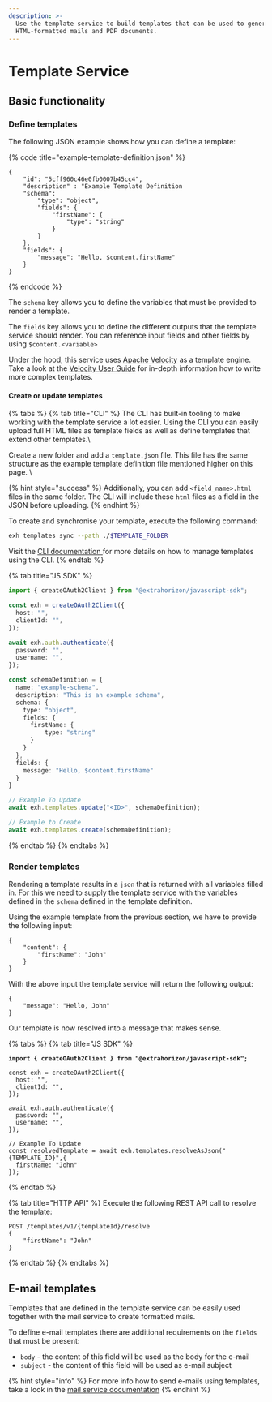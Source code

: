 ```yaml
---
description: >-
  Use the template service to build templates that can be used to generate
  HTML-formatted mails and PDF documents.
---
```


# Template Service

## Basic functionality <a href="#resolving-templates" id="resolving-templates"></a>

### Define templates <a href="#resolving-templates" id="resolving-templates"></a>

The following JSON example shows how you can define a template:

{% code title="example-template-definition.json" %}
```
{
    "id": "5cff960c46e0fb0007b45cc4",
    "description" : "Example Template Definition
    "schema":
        "type": "object",
        "fields": {
            "firstName": {
                "type": "string"
            }
        }
    },
    "fields": {
        "message": "Hello, $content.firstName"
    }
}
```
{% endcode %}

The `schema` key allows you to define the variables that must be provided to render a template.

The `fields` key allows you to define the different outputs that the template service should render. You can reference input fields and other fields by using `$content.<variable>`

Under the hood, this service uses [Apache Velocity](https://velocity.apache.org/) as a template engine. Take a look at the [Velocity User Guide](https://velocity.apache.org/engine/2.3/user-guide.html) for in-depth information how to write more complex templates.

#### Create or update templates

{% tabs %}
{% tab title="CLI" %}
The CLI has built-in tooling to make working with the template service a lot easier. Using the CLI you can easily upload full HTML files as template fields as well as define templates that extend other templates.\


Create a new folder and add a `template.json` file. This file has the same structure as the example template definition file mentioned higher on this page.  \


{% hint style="success" %}
Additionally, you can add `<field_name>.html` files in the same folder. The CLI will include these `html` files as a field in the JSON before uploading.
{% endhint %}



To create and synchronise your template, execute the following command:



```bash
exh templates sync --path ./$TEMPLATE_FOLDER
```

Visit the [CLI documentation ](https://docs.extrahorizon.com/cli/features/templates)for more details on how to manage templates using the CLI.&#x20;
{% endtab %}

{% tab title="JS SDK" %}
```typescript
import { createOAuth2Client } from "@extrahorizon/javascript-sdk";

const exh = createOAuth2Client({
  host: "",
  clientId: "",
});

await exh.auth.authenticate({
  password: "",
  username: "",
});

const schemaDefinition = {
  name: "example-schema",
  description: "This is an example schema",
  schema: {
    type: "object",
    fields: {
      firstName: {
          type: "string"
      }
    }
  },
  fields: {
    message: "Hello, $content.firstName"
  }
}

// Example To Update
await exh.templates.update("<ID>", schemaDefinition);

// Example to Create
await exh.templates.create(schemaDefinition);
```
{% endtab %}
{% endtabs %}

### Render templates

Rendering a template results in a `json` that is returned with all variables filled in. For this we need to supply the template service with the variables defined in the `schema` defined in the template definition.

Using the example template from the previous section, we have to provide the following input:&#x20;

```
{
    "content": {
        "firstName": "John"
    }
}
```

With the above input the template service will return the following output:

```
{
    "message": "Hello, John"
}
```

Our template is now resolved into a message that makes sense.

{% tabs %}
{% tab title="JS SDK" %}
<pre class="language-javascript"><code class="lang-javascript"><strong>import { createOAuth2Client } from "@extrahorizon/javascript-sdk";
</strong>
const exh = createOAuth2Client({
  host: "",
  clientId: "",
});

await exh.auth.authenticate({
  password: "",
  username: "",
});

// Example To Update
const resolvedTemplate = await exh.templates.resolveAsJson("{TEMPLATE_ID}",{
  firstName: "John"
});
</code></pre>
{% endtab %}

{% tab title="HTTP API" %}
Execute the following REST API call to resolve the template:

```
POST /templates/v1/{templateId}/resolve
{
    "firstName": "John"
}
```
{% endtab %}
{% endtabs %}

## E-mail templates

Templates that are defined in the template service can be easily used together with the mail service to create formatted mails.&#x20;

To define e-mail templates there are additional requirements on the `fields` that must be present:

* `body` - the content of this field will be used as the body for the e-mail
* `subject` - the content of this field will be used as e-mail subject

{% hint style="info" %}
For more info how to send e-mails using templates, take a look in the [mail service documentation](https://docs.extrahorizon.com/extrahorizon/services/communication/mail-service)
{% endhint %}





\
 <a href="#other-operations" id="other-operations"></a>
-------------------------------------------------------
